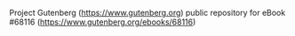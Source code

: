 Project Gutenberg (https://www.gutenberg.org) public repository for
eBook #68116 (https://www.gutenberg.org/ebooks/68116)
